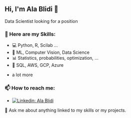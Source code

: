 ## Hi, I'm Ala Blidi 👋
Data Scientist looking for a position  

### 🦾 Here are my Skills:
- 💻 Python, R, Scilab ...
- 🤖 ML, Computer Vision, Data Science
- 📊 Statistics, probabilities, optimization, ...
- 💽 SQL, AWS, GCP, Azure
+ a lot more 


### 📫 How to reach me: 
+ [![Linkedin: Ala Blidi](https://img.shields.io/badge/-alablidi-blue?style=flat-square&logo=Linkedin&logoColor=white&link=https://www.linkedin.com/in/ala-blidi-226b081a2)](https://www.linkedin.com/in/ala-blidi-226b081a2/)


💬 Ask me about anything linked to my skills or my projects. 
<!--
**3lasgit/3lasgit** is a ✨ _special_ ✨ repository because its `README.md` (this file) appears on your GitHub profile.

Here are some ideas to get you started:

- 🔭 I’m currently working on ...
- 🌱 I’m currently learning ...
- 👯 I’m looking to collaborate on ...
- 🤔 I’m looking for help with ...


- 😄 Pronouns: ...
- ⚡ Fun fact: ...
-->
